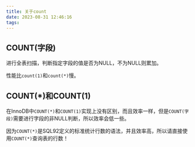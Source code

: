 ```yaml
---
title: 关于count
date: 2023-08-31 12:46:16
tags:
---
```


## COUNT(字段)

进行全表扫描，判断指定字段的值是否为NULL，不为NULL则累加。

性能比`count(1)`和`count(*)`慢。

<!-- more -->

## COUNT(*)和COUNT(1)

在InnoDB中`COUNT(*)`和`COUNT(1)`实现上没有区别，而且效率一样，但是`COUNT(字段)`需要进行字段的非NULL判断，所以效率会低一些。

因为`COUNT(*)`是SQL92定义的标准统计行数的语法，并且效率高，所以请直接使用`COUNT(*)`查询表的行数！




